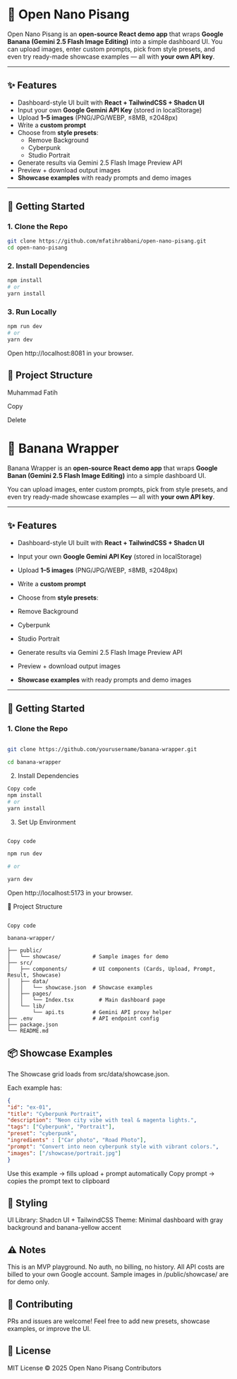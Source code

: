 # 🍌 Open Nano Pisang

Open Nano Pisang is an **open-source React demo app** that wraps **Google Banana (Gemini 2.5 Flash Image Editing)** into a simple dashboard UI. 
You can upload images, enter custom prompts, pick from style presets, and even try ready-made showcase examples — all with **your own API key**.

---

## ✨ Features
- Dashboard-style UI built with **React + TailwindCSS + Shadcn UI**
- Input your own **Google Gemini API Key** (stored in localStorage)
- Upload **1–5 images** (PNG/JPG/WEBP, ≤8MB, ≤2048px)
- Write a **custom prompt**
- Choose from **style presets**:
  - Remove Background  
  - Cyberpunk  
  - Studio Portrait
- Generate results via Gemini 2.5 Flash Image Preview API
- Preview + download output images
- **Showcase examples** with ready prompts and demo images

---

## 🚀 Getting Started

### 1. Clone the Repo
```bash
git clone https://github.com/mfatihrabbani/open-nano-pisang.git
cd open-nano-pisang
```

### 2. Install Dependencies
```bash
npm install
# or
yarn install
```

### 3. Run Locally
```bash
npm run dev
# or
yarn dev
```

Open http://localhost:8081 in your browser.

## 🧩 Project Structure
Muhammad Fatih

Copy

Delete

# 🍌 Banana Wrapper

Banana Wrapper is an **open-source React demo app** that wraps **Google Banan (Gemini 2.5 Flash Image Editing)** into a simple dashboard UI.

You can upload images, enter custom prompts, pick from style presets, and even try ready-made showcase examples — all with **your own API key**.

---

## ✨ Features

- Dashboard-style UI built with **React + TailwindCSS + Shadcn UI**

- Input your own **Google Gemini API Key** (stored in localStorage)

- Upload **1–5 images** (PNG/JPG/WEBP, ≤8MB, ≤2048px)

- Write a **custom prompt**

- Choose from **style presets**:

- Remove Background

- Cyberpunk

- Studio Portrait

- Generate results via Gemini 2.5 Flash Image Preview API

- Preview + download output images

- **Showcase examples** with ready prompts and demo images

---

## 🚀 Getting Started

### 1. Clone the Repo

```bash

git clone https://github.com/yourusername/banana-wrapper.git

cd banana-wrapper
```

2. Install Dependencies

```bash
Copy code
npm install
# or
yarn install
```

3. Set Up Environment


```bash

Copy code

npm run dev

# or

yarn dev
```

Open http://localhost:5173 in your browser.

🧩 Project Structure

```pgsql

Copy code

banana-wrapper/

├── public/
│   └── showcase/          # Sample images for demo
├── src/
│   ├── components/        # UI components (Cards, Upload, Prompt, Result, Showcase)
│   ├── data/
│   │   └── showcase.json  # Showcase examples
│   ├── pages/
│   │   └── Index.tsx        # Main dashboard page
│   └── lib/
│       └── api.ts         # Gemini API proxy helper
├── .env                   # API endpoint config
├── package.json
└── README.md
```

## 📦 Showcase Examples

The Showcase grid loads from src/data/showcase.json.

Each example has:
```json
{
"id": "ex-01",
"title": "Cyberpunk Portrait",
"description": "Neon city vibe with teal & magenta lights.",
"tags": ["Cyberpunk", "Portrait"],
"preset": "cyberpunk",
"ingredients" : ["Car photo", "Road Photo"],
"prompt": "Convert into neon cyberpunk style with vibrant colors.",
"images": ["/showcase/portrait.jpg"]
}
```
Use this example → fills upload + prompt automatically
Copy prompt → copies the prompt text to clipboard

## 🎨 Styling

UI Library: Shadcn UI + TailwindCSS
Theme: Minimal dashboard with gray background and banana-yellow accent

## ⚠️ Notes

This is an MVP playground. No auth, no billing, no history.
All API costs are billed to your own Google account.
Sample images in /public/showcase/ are for demo only.

## 🤝 Contributing
PRs and issues are welcome!
Feel free to add new presets, showcase examples, or improve the UI.

## 📄 License
MIT License © 2025 Open Nano Pisang Contributors
